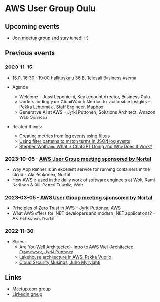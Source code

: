 # AWS User Group Oulu

## Upcoming events

  * [Join meetup group](https://www.meetup.com/aws-user-group-oulu/) and stay tuned! :-)

## Previous events

### 2023-11-15

  * 15.11. 16:30 - 19:00 Hallituskatu 36 B, Telesali Business Asema
  * Agenda
    - Welcome - Jussi Leponiemi, Key account director, Business Oulu
    - Understanding your CloudWatch Metrics for actionable insights – Pekka Lehtomäki, Staff Engineer, Mapbox
    - Generative AI at AWS – Jyrki Puttonen, Solutions Architect, Amazon Web Services

  * Related things:
     - [Creating metrics from log events using filters](https://docs.aws.amazon.com/AmazonCloudWatch/latest/logs/MonitoringLogData.html)
     - [Using filter patterns to match terms in JSON log events
](https://docs.aws.amazon.com/AmazonCloudWatch/latest/logs/FilterAndPatternSyntax.html#matching-terms-json-log-events)
     - [Stephen Wolfram: What is ChatGPT Doing and Why Does It Work?](https://writings.stephenwolfram.com/2023/02/what-is-chatgpt-doing-and-why-does-it-work/)

### 2023-10-05 - [AWS User Group meeting sponsored by Nortal](https://www.meetup.com/aws-user-group-oulu/events/296272119/)

 * Why App Runner is an excellent service for running containers in the cloud - Aki Pehkonen, Nortal
 * How AWS is used in the daily work of software engineers at Wolt, Rami Keränen & Olli-Petteri Tuuttila, Wolt

### 2023-03-05 - [AWS User Group meeting sponsored by Nortal](https://www.meetup.com/aws-user-group-oulu/events/293014402/)

 * Principles of Zero Trust in AWS – Jyrki Puttonen, AWS
 * What AWS offers for .NET developers and modern .NET applications? - Aki Pehkonen, Nortal


### 2022-11-30

* Slides:
  - [Are You Well Architected - Intro to AWS Well-Architected Framework, Jyrki Puttonen](https://github.com/awsoulu/awsoulu.github.io/raw/main/AWSUG%20Oulu%20-%20Are%20you%20well%20architected.pdf)
  - [Lakehouse architecture in AWS, Pekka Vuorio](https://github.com/awsoulu/awsoulu.github.io/raw/main/Lakehouse%20architecture%20in%20AWS%20.pdf) 
  - [Cloud Security Musings, Juho Myllylahti](https://github.com/awsoulu/awsoulu.github.io/raw/main/Cloud%20Security%20presentation%202022-10-25%20v1.pdf)

## Links

- [Meetup.com group](https://www.meetup.com/aws-user-group-oulu/)
- [LinkedIn group](https://www.linkedin.com/groups/9041511/)
